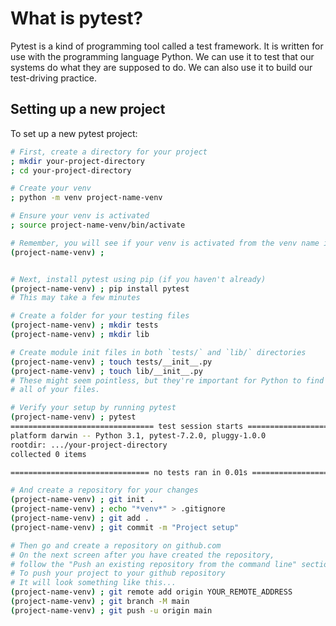 # What is pytest?

Pytest is a kind of programming tool called a test framework. It is written for use with the programming language Python. We can use it to test that our systems do what they are supposed to do. We can also use it to build our test-driving practice.

## Setting up a new project

To set up a new pytest project:

```bash
# First, create a directory for your project
; mkdir your-project-directory
; cd your-project-directory

# Create your venv
; python -m venv project-name-venv

# Ensure your venv is activated
; source project-name-venv/bin/activate

# Remember, you will see if your venv is activated from the venv name in parenthesis like this
(project-name-venv) ; 


# Next, install pytest using pip (if you haven't already)
(project-name-venv) ; pip install pytest
# This may take a few minutes

# Create a folder for your testing files
(project-name-venv) ; mkdir tests
(project-name-venv) ; mkdir lib

# Create module init files in both `tests/` and `lib/` directories
(project-name-venv) ; touch tests/__init__.py
(project-name-venv) ; touch lib/__init__.py
# These might seem pointless, but they're important for Python to find
# all of your files.

# Verify your setup by running pytest
(project-name-venv) ; pytest
================================ test session starts ================================
platform darwin -- Python 3.1, pytest-7.2.0, pluggy-1.0.0
rootdir: .../your-project-directory
collected 0 items

=============================== no tests ran in 0.01s ===============================

# And create a repository for your changes
(project-name-venv) ; git init .
(project-name-venv) ; echo "*venv*" > .gitignore
(project-name-venv) ; git add .
(project-name-venv) ; git commit -m "Project setup"

# Then go and create a repository on github.com
# On the next screen after you have created the repository,
# follow the "Push an existing repository from the command line" section
# To push your project to your github repository
# It will look something like this...
(project-name-venv) ; git remote add origin YOUR_REMOTE_ADDRESS
(project-name-venv) ; git branch -M main
(project-name-venv) ; git push -u origin main
```